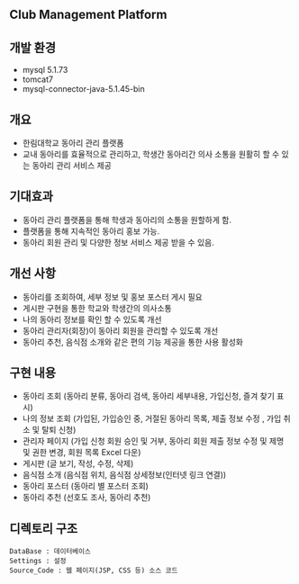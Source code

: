 ## Club Management Platform

## 개발 환경
- mysql 5.1.73
- tomcat7
- mysql-connector-java-5.1.45-bin

## 개요
- 한림대학교 동아리 관리 플랫폼
- 교내 동아리를 효율적으로 관리하고, 학생간 동아리간 의사 소통을 원활히 할 수 있는 동아리 관리 서비스 제공

## 기대효과
- 동아리 관리 플랫폼을 통해 학생과 동아리의 소통을 원할하게 함.
- 플랫폼을 통해 지속적인 동아리 홍보 가능.
- 동아리 회원 관리 및 다양한 정보 서비스 제공 받을 수 있음. 

## 개선 사항
- 동아리를 조회하여, 세부 정보 및 홍보 포스터 게시 필요
- 게시판 구현을 통한 학교와 학생간의 의사소통
- 나의 동아리 정보를 확인 할 수 있도록 개선
- 동아리 관리자(회장)이 동아리 회원을 관리할 수 있도록 개선
- 동아리 추천, 음식점 소개와 같은 편의 기능 제공을 통한 사용 활성화

## 구현 내용
- 동아리 조회 (동아리 분류, 동아리 검색, 동아리 세부내용, 가입신청, 즐겨 찾기 표시)
- 나의 정보 조회 (가입된, 가입승인 중, 거절된 동아리 목록, 제출 정보 수정 , 가입 취소 및 탈퇴 신청)
- 관리자 페이지 (가입 신청 회원 승인 및 거부, 동아리 회원 제출 정보 수정 및 제명 및 권한 변경, 회원 목록 Excel 다운)
- 게시판 (글 보기, 작성, 수정, 삭제)
- 음식점 소개 (음식점 위치, 음식점 상세정보(인터넷 링크 연결))
- 동아리 포스터 (동아리 별 포스터 조회)
- 동아리 추천 (선호도 조사, 동아리 추천)

## 디렉토리 구조
```
DataBase : 데이터베이스 
Settings : 설정
Source_Code : 웹 페이지(JSP, CSS 등) 소스 코드 
```
